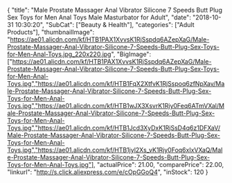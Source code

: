 {
	"title": "Male Prostate Massager Anal Vibrator Silicone 7 Speeds Butt Plug Sex Toys for Men Anal Toys Male Masturbator for Adult",
	"date": "2018-10-31 10:30:20",
	"SubCat": ["Beauty & Health"],
	"categories": ["Adult Products"],
	"thumbnailImage": "https://ae01.alicdn.com/kf/HTB1PAX1XvvsK1RjSspdq6AZepXaG/Male-Prostate-Massager-Anal-Vibrator-Silicone-7-Speeds-Butt-Plug-Sex-Toys-for-Men-Anal-Toys.jpg_220x220.jpg",
	"BigImage": ["https://ae01.alicdn.com/kf/HTB1PAX1XvvsK1RjSspdq6AZepXaG/Male-Prostate-Massager-Anal-Vibrator-Silicone-7-Speeds-Butt-Plug-Sex-Toys-for-Men-Anal-Toys.jpg","https://ae01.alicdn.com/kf/HTB1FqX2XtfvK1RjSspoq6zfNpXav/Male-Prostate-Massager-Anal-Vibrator-Silicone-7-Speeds-Butt-Plug-Sex-Toys-for-Men-Anal-Toys.jpg","https://ae01.alicdn.com/kf/HTB1wJX3XsvrK1Rjy0Feq6ATmVXal/Male-Prostate-Massager-Anal-Vibrator-Silicone-7-Speeds-Butt-Plug-Sex-Toys-for-Men-Anal-Toys.jpg","https://ae01.alicdn.com/kf/HTB1Jcd3XyDxK1RjSsD4q6z1DFXaV/Male-Prostate-Massager-Anal-Vibrator-Silicone-7-Speeds-Butt-Plug-Sex-Toys-for-Men-Anal-Toys.jpg","https://ae01.alicdn.com/kf/HTB1jyl2Xs_vK1Rjy0Foq6xIxVXaQ/Male-Prostate-Massager-Anal-Vibrator-Silicone-7-Speeds-Butt-Plug-Sex-Toys-for-Men-Anal-Toys.jpg"],
	"actualPrice": 21.00,
	"comparePrice": 22.00,
	"linkurl": "http://s.click.aliexpress.com/e/cOpGGoQ4",
	"inStock": 120
}
